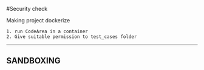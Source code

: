 #Security check

Making project dockerize

	1. run CodeArea in a container
	2. Give suitable permission to test_cases folder

-------------
SANDBOXING
-------------

